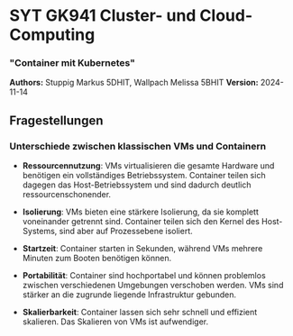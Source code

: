 # SYT GK941 Cluster- und Cloud-Computing 
### "Container mit Kubernetes" 

**Authors:** Stuppig Markus 5DHIT, Wallpach Melissa 5BHIT
**Version:** 2024-11-14

## Fragestellungen 
### Unterschiede zwischen klassischen VMs und Containern

- **Ressourcennutzung**: VMs virtualisieren die gesamte Hardware und benötigen ein vollständiges Betriebssystem. Container teilen sich dagegen das Host-Betriebssystem und sind dadurch deutlich ressourcenschonender.

- **Isolierung**: VMs bieten eine stärkere Isolierung, da sie komplett voneinander getrennt sind. Container teilen sich den Kernel des Host-Systems, sind aber auf Prozessebene isoliert.

- **Startzeit**: Container starten in Sekunden, während VMs mehrere Minuten zum Booten benötigen können.

- **Portabilität**: Container sind hochportabel und können problemlos zwischen verschiedenen Umgebungen verschoben werden. VMs sind stärker an die zugrunde liegende Infrastruktur gebunden.

- **Skalierbarkeit**: Container lassen sich sehr schnell und effizient skalieren. Das Skalieren von VMs ist aufwendiger.
